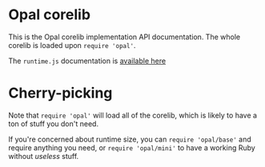 # Opal corelib

This is the Opal corelib implementation API documentation.
The whole corelib is loaded upon `require 'opal'`.

The `runtime.js` documentation is [available here](runtime.js.html)

# Cherry-picking

Note that `require 'opal'` will load all of the corelib, which is likely to
have a ton of stuff you don't need.

If you're concerned about runtime size, you can `require 'opal/base'` and
require anything you need, or `require 'opal/mini'` to have a working Ruby
without *useless* stuff.
